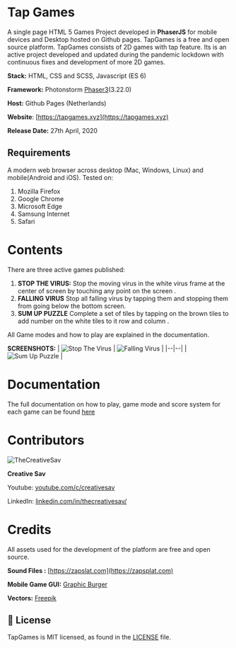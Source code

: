 # Tap Games

A single page HTML 5 Games Project developed in **PhaserJS** for mobile devices and Desktop hosted on Github pages. TapGames is a free and open source platform. TapGames consists of 2D games with tap feature.
Its is an active project developed and updated during  the pandemic lockdown  with continuous  fixes  and development of more 2D games.

**Stack:** HTML, CSS and SCSS, Javascript (ES 6)

**Framework:** Photonstorm [Phaser3](https://github.com/photonstorm/phaser)(3.22.0)

**Host:** Github Pages (Netherlands)

**Website**: [https://tapgames.xyz](https://tapgames.xyz)

**Release Date:**  27th April, 2020

## Requirements
A modern web browser across desktop (Mac, Windows, Linux) and mobile(Android and iOS).
Tested on:
1. Mozilla Firefox
2. Google Chrome
3.  Microsoft Edge
4. Samsung Internet
5. Safari

# Contents

There are three active games published:

1. **STOP THE VIRUS:**
Stop the moving virus in the white virus frame at the center of screen by touching any point on the screen .
2.  **FALLING VIRUS**
Stop all falling virus by tapping them and stopping them from going below the bottom screen.
3. **SUM UP PUZZLE**
Complete a set of tiles by tapping on the brown tiles to add number on the white tiles to it row and column .

All Game modes and how to play are explained in the documentation.

**SCREENSHOTS:**
|  ![Stop The Virus](https://tapgames.xyz/assets/images/help/stopthevirus.jpg) | ![Falling Virus](https://tapgames.xyz/assets/images/help/fallingvirus.jpg) |
|--|--|
| ![Sum Up Puzzle](https://tapgames.xyz/assets/images/help/sumup1.jpg) |

# Documentation
The full documentation on how to play, game mode and score system for each game can be found [here](https://tapgames.xyz/help.html)

# Contributors

![TheCreativeSav](https://yt3.ggpht.com/a/AATXAJxKaOqeMtIKTUH02PzabNCmJjzsiLREAyv74A=s100-c-k-c0xffffffff-no-rj-mo)

**Creative Sav**

Youtube: [youtube.com/c/creativesav](youtube.com/c/creativesav)

LinkedIn: [linkedin.com/in/thecreativesav/](linkedin.com/in/thecreativesav/)



# Credits
All assets used for the development of the platform are free and open source.

**Sound Files :** [https://zapslat.com](https://zapsplat.com)

**Mobile Game GUI:** [Graphic Burger](https://graphicburger.com/mobile-game-gui/)

**Vectors:** [Freepik](http://www.freepik.com)


## 📄 License

TapGames is MIT licensed, as found in the [LICENSE](https://tapgames.xyz/LICENSE) file.

